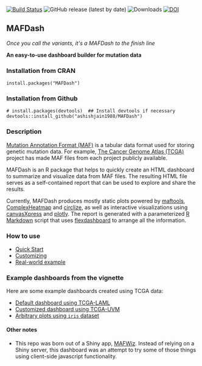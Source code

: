 [![Build Status](https://travis-ci.org/ashishjain1988/MAFDash.svg?branch=master)](https://travis-ci.org/ashishjain1988/MAFDash)
![GitHub release (latest by date)](https://img.shields.io/github/v/release/ashishjain1988/MAFDash)
![Downloads](https://cranlogs.r-pkg.org/badges/MAFDash)
[![DOI](https://zenodo.org/badge/DOI/10.5281/zenodo.4472978.svg)](https://doi.org/10.5281/zenodo.4472978)
<!--![GitHub all releases](https://img.shields.io/github/downloads/ashishjain1988/MAFDash/total)-->


MAFDash
------------------------------------------------------------
*Once you call the variants, it's a MAFDash to the finish line*


**An easy-to-use dashboard builder for mutation data**

### Installation from CRAN
```
install.packages("MAFDash")
```

### Installation from Github
```
# install.packages(devtools)  ## Install devtools if necessary
devtools::install_github("ashishjain1988/MAFDash")
```

### Description
[Mutation Annotation Format (MAF)](https://docs.gdc.cancer.gov/Encyclopedia/pages/Mutation_Annotation_Format/) is a tabular data format used for storing genetic mutation data. For example, [The Cancer Genome Atlas (TCGA)](https://www.cancer.gov/about-nci/organization/ccg/research/structural-genomics/tcga) project has made MAF files from each project publicly available.

MAFDash is an R package that helps to quickly create an HTML dashboard to summarize and visualize data from MAF files. The resulting HTML file serves as a self-contained report that can be used to explore and share the results.

Currently, MAFDash produces mostly static plots powered by [maftools](https://bioconductor.org/packages/release/bioc/vignettes/maftools/inst/doc/maftools.html),  [ComplexHeatmap](https://github.com/jokergoo/ComplexHeatmap) and [circlize](https://github.com/jokergoo/circlize), as well as interactive visualizations using [canvasXpress](https://cran.r-project.org/package=canvasXpress) and [plotly](https://plotly.com/r/).  The report is generated with a parameterized [R Markdown](https://rmarkdown.rstudio.com/) script that uses [flexdashboard](https://rmarkdown.rstudio.com/flexdashboard/) to arrange all the information.

### How to use

- [Quick Start](https://ashishjain1988.github.io/MAFDash/articles/Quick_Start.html)
- [Customizing](https://ashishjain1988.github.io/MAFDash//articles/Customizing.html)
- [Real-world example](https://ashishjain1988.github.io/MAFDash//articles/Advanced_Example.html)

### Example dashboards from the vignette
Here are some example dashboards created using TCGA data:

- [Default dashboard using TCGA-LAML](https://ashishjain1988.github.io/MAFDash//examples/LAML.mafdash.html)
- [Customized dashboard using TCGA-UVM](https://ashishjain1988.github.io/MAFDash//examples/TCGA-UVM.custom.mafdash.html.MAFDash.html)
- [Arbitrary plots using `iris` dataset](https://ashishjain1988.github.io/MAFDash//examples/toy_dash.html.MAFDash.html)

#### Other notes
- This repo was born out of a Shiny app, [MAFWiz](https://github.com/mtandon09/mafwiz).  Instead of relying on a Shiny server, this dashboard was an attempt to try some of those things using client-side javascript functionality.
